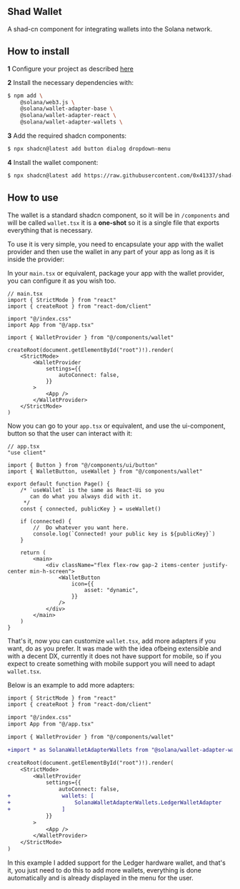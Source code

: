 ## Shad Wallet

A shad-cn component for integrating wallets into the Solana network.

## How to install

**1** Configure your project as described [here](https://ui.shadcn.com/docs/installation)

**2** Install the necessary dependencies with:

```sh
$ npm add \
    @solana/web3.js \
    @solana/wallet-adapter-base \
    @solana/wallet-adapter-react \
    @solana/wallet-adapter-wallets \
```

**3** Add the required shadcn components:

```sh
$ npx shadcn@latest add button dialog dropdown-menu
```

**4** Install the wallet component:

```sh
$ npx shadcn@latest add https://raw.githubusercontent.com/0x41337/shad-wallet/refs/heads/main/public/r/wallet.json
```

## How to use

The wallet is a standard shadcn component, so it will be in `/components` and will be called `wallet.tsx` it is a **one-shot** so it is a single file that exports everything that is necessary.

To use it is very simple, you need to encapsulate your app with the wallet provider and then use the wallet in any part of your app as long as it is inside the provider:

In your `main.tsx` or equivalent, package your app with the wallet provider, you can configure it as you wish too.

```tsx
// main.tsx
import { StrictMode } from "react"
import { createRoot } from "react-dom/client"

import "@/index.css"
import App from "@/app.tsx"

import { WalletProvider } from "@/components/wallet"

createRoot(document.getElementById("root")!).render(
    <StrictMode>
        <WalletProvider
            settings={{
                autoConnect: false,
            }}
        >
            <App />
        </WalletProvider>
    </StrictMode>
)
```

Now you can go to your `app.tsx` or equivalent, and use the ui-component, button so that the user can interact with it:

```tsx
// app.tsx
"use client"

import { Button } from "@/components/ui/button"
import { WalletButton, useWallet } from "@/components/wallet"

export default function Page() {
    /* `useWallet` is the same as React-Ui so you
       can do what you always did with it. 
     */
    const { connected, publicKey } = useWallet()

    if (connected) {
        //  Do whatever you want here.
        console.log(`Connected! your public key is ${publicKey}`)
    }

    return (
        <main>
            <div className="flex flex-row gap-2 items-center justify-center min-h-screen">
                <WalletButton
                    icon={{
                        asset: "dynamic",
                    }}
                />
            </div>
        </main>
    )
}
```

That's it, now you can customize `wallet.tsx`, add more adapters if you want, do as you prefer. It was made with the idea of ​​being extensible and with a decent DX, currently it does not have support for mobile, so if you expect to create something with mobile support you will need to adapt `wallet.tsx`.

Below is an example to add more adapters:

```diff
import { StrictMode } from "react"
import { createRoot } from "react-dom/client"

import "@/index.css"
import App from "@/app.tsx"

import { WalletProvider } from "@/components/wallet"

+import * as SolanaWalletAdapterWallets from "@solana/wallet-adapter-wallets"

createRoot(document.getElementById("root")!).render(
    <StrictMode>
        <WalletProvider
            settings={{
                autoConnect: false,
+                wallets: [
+                    SolanaWalletAdapterWallets.LedgerWalletAdapter
+                ]
            }}
        >
            <App />
        </WalletProvider>
    </StrictMode>
)

```

In this example I added support for the Ledger hardware wallet, and that's it, you just need to do this to add more wallets, everything is done automatically and is already displayed in the menu for the user.
